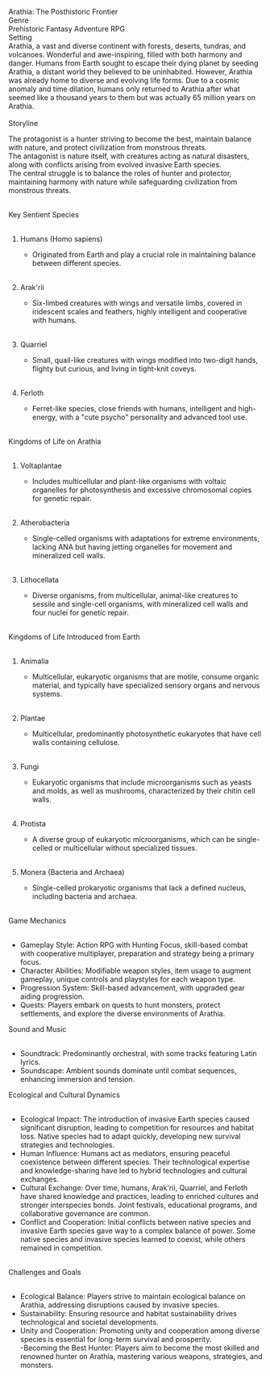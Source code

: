 Arathia: The Posthistoric Frontier<br>
Genre<br>
Prehistoric Fantasy Adventure RPG<br>
Setting<br>
Arathia, a vast and diverse continent with forests, deserts, tundras, and volcanoes. Wonderful and awe-inspiring, filled with both harmony and danger. Humans from Earth sought to escape their dying planet by seeding Arathia, a distant world they believed to be uninhabited. However, Arathia was already home to diverse and evolving life forms. Due to a cosmic anomaly and time dilation, humans only returned to Arathia after what seemed like a thousand years to them but was actually 65 million years on Arathia.<br><br>
Storyline<br>

The protagonist is a hunter striving to become the best, maintain balance with nature, and protect civilization from monstrous threats. <br>
The antagonist is nature itself, with creatures acting as natural disasters, along with conflicts arising from evolved invasive Earth species. <br>
The central struggle is to balance the roles of hunter and protector, maintaining harmony with nature while safeguarding civilization from monstrous threats.<br><br>

Key Sentient Species<br><br>

1. Humans (Homo sapiens)<br>
   - Originated from Earth and play a crucial role in maintaining balance between different species.<br><br>

2. Arak'rii<br>
   - Six-limbed creatures with wings and versatile limbs, covered in iridescent scales and feathers, highly intelligent and cooperative with humans.<br><br>

3. Quarriel<br>
   - Small, quail-like creatures with wings modified into two-digit hands, flighty but curious, and living in tight-knit coveys.<br><br>

4. Ferloth<br>
   - Ferret-like species, close friends with humans, intelligent and high-energy, with a "cute psycho" personality and advanced tool use.<br><br>

Kingdoms of Life on Arathia<br><br>

1. Voltaplantae<br>
   - Includes multicellular and plant-like organisms with voltaic organelles for photosynthesis and excessive chromosomal copies for genetic repair.<br><br>

2. Atherobacteria<br>
   - Single-celled organisms with adaptations for extreme environments, lacking ANA but having jetting organelles for movement and mineralized cell walls.<br><br>

3. Lithocellata<br>
   - Diverse organisms, from multicellular, animal-like creatures to sessile and single-cell organisms, with mineralized cell walls and four nuclei for genetic repair.<br><br>

Kingdoms of Life Introduced from Earth<br><br>

1. Animalia<br>
   - Multicellular, eukaryotic organisms that are motile, consume organic material, and typically have specialized sensory organs and nervous systems.<br><br>

2. Plantae<br>
   - Multicellular, predominantly photosynthetic eukaryotes that have cell walls containing cellulose.<br><br>

3. Fungi<br>
   - Eukaryotic organisms that include microorganisms such as yeasts and molds, as well as mushrooms, characterized by their chitin cell walls.<br><br>

4. Protista<br>
   - A diverse group of eukaryotic microorganisms, which can be single-celled or multicellular without specialized tissues.<br><br>

5. Monera (Bacteria and Archaea)<br>
   - Single-celled prokaryotic organisms that lack a defined nucleus, including bacteria and archaea.<br><br>

Game Mechanics<br><br>

- Gameplay Style: Action RPG with Hunting Focus, skill-based combat with cooperative multiplayer, preparation and strategy being a primary focus.<br>
- Character Abilities: Modifiable weapon styles, item usage to augment gameplay, unique controls and playstyles for each weapon type.<br>
- Progression System: Skill-based advancement, with upgraded gear aiding progression.<br>
- Quests: Players embark on quests to hunt monsters, protect settlements, and explore the diverse environments of Arathia.<br>

Sound and Music<br><br>

- Soundtrack: Predominantly orchestral, with some tracks featuring Latin lyrics.<br>
- Soundscape: Ambient sounds dominate until combat sequences, enhancing immersion and tension.<br>

Ecological and Cultural Dynamics<br><br>

- Ecological Impact: The introduction of invasive Earth species caused significant disruption, leading to competition for resources and habitat loss. Native species had to adapt quickly, developing new survival strategies and technologies.<br>
- Human Influence: Humans act as mediators, ensuring peaceful coexistence between different species. Their technological expertise and knowledge-sharing have led to hybrid technologies and cultural exchanges.<br>
- Cultural Exchange: Over time, humans, Arak'rii, Quarriel, and Ferloth have shared knowledge and practices, leading to enriched cultures and stronger interspecies bonds. Joint festivals, educational programs, and collaborative governance are common.<br>
- Conflict and Cooperation: Initial conflicts between native species and invasive Earth species gave way to a complex balance of power. Some native species and invasive species learned to coexist, while others remained in competition.<br><br>

Challenges and Goals<br><br>

- Ecological Balance: Players strive to maintain ecological balance on Arathia, addressing disruptions caused by invasive species.<br>
- Sustainability: Ensuring resource and habitat sustainability drives technological and societal developments.<br>
- Unity and Cooperation: Promoting unity and cooperation among diverse species is essential for long-term survival and prosperity.<br>
-Becoming the Best Hunter: Players aim to become the most skilled and renowned hunter on Arathia, mastering various weapons, strategies, and monsters.<br>
